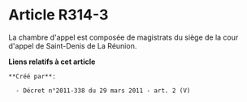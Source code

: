 # Article R314-3

La chambre d'appel est composée de magistrats du siège de la cour d'appel de Saint-Denis de La Réunion.

**Liens relatifs à cet article**

	**Créé par**:

	  - Décret n°2011-338 du 29 mars 2011 - art. 2 (V)
